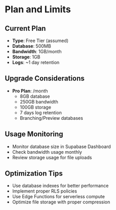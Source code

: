 ﻿# Plan and Limits

## Current Plan
- **Type**: Free Tier (assumed)
- **Database**: 500MB
- **Bandwidth**: 1GB/month
- **Storage**: 1GB
- **Logs**: ~1 day retention

## Upgrade Considerations
- **Pro Plan**: /month
  - 8GB database
  - 250GB bandwidth
  - 100GB storage
  - 7 days log retention
  - Branching/Preview databases

## Usage Monitoring
- Monitor database size in Supabase Dashboard
- Check bandwidth usage monthly
- Review storage usage for file uploads

## Optimization Tips
- Use database indexes for better performance
- Implement proper RLS policies
- Use Edge Functions for serverless compute
- Optimize file storage with proper compression
